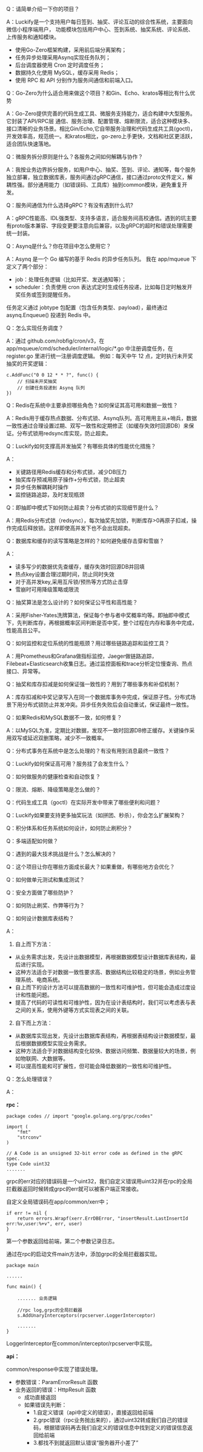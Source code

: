 Q：请简单介绍一下你的项目？

A：Luckify是一个支持用户每日签到、抽奖、评论互动的综合性系统，主要面向微信小程序端用户，
功能模块包括用户中心、签到系统、抽奖系统、评论系统、上传服务和通知模块。
- 使用Go-Zero框架构建，采用前后端分离架构；
- 任务异步处理采用Asynq实现任务队列；
- 后台调度器使用 Cron 定时调度任务； 
- 数据持久化使用 MySQL，缓存采用 Redis； 
- 使用 RPC 和 API 分别作为服务间通信和前端入口。

Q：Go-Zero为什么适合用来做这个项目？和Gin、Echo、kratos等相比有什么优势

A：Go-Zero提供完善的代码生成工具、微服务支持能力，适合构建中大型服务。它封装了API/RPC层
通信、服务治理、配置管理、熔断限流，适合这种模块多、接口清晰的业务场景。相比Gin/Echo,它自带服务治理和代码生成共工具(goctl)，开发效率高，规范统一。和kratos相比，go-zero上手更快，文档和社区更活跃，适合团队快速落地。

Q：微服务拆分原则是什么？各服务之间如何解耦与协作？

A：我按业务边界拆分服务，如用户中心、抽奖、签到、评论、通知等，每个服务独立部署，独立数据库表，服务间通过gRPC通信，接口通过proto文件定义，解耦性强。部分通用能力（如错误码、工具库）抽到common模块，避免重复开发。

Q：服务间通信为什么选择gRPC？有没有遇到什么坑?

A：gRPC性能高、IDL强类型、支持多语言，适合服务间高校通信。遇到的坑主要有proto版本兼容、字段变更要注意向后兼容，以及gRPC的超时和错误处理需要统一封装。

Q：Asynq是什么？你在项目中怎么使用它？

A：Asynq 是一个 Go 编写的基于 Redis 的异步任务队列。
我在 app/mqueue 下定义了两个部分： 
- job：处理任务逻辑（比如开奖、发送通知等）；
- scheduler：负责使用 cron 表达式定时生成任务投递，比如每日定时触发开奖任务或签到提醒任务。

任务定义通过 jobtype 包配置（包含任务类型、payload），最终通过 asynq.Enqueue() 投递到 Redis 中。

Q：怎么实现任务调度？

A：通过 github.com/robfig/cron/v3，在 app/mqueue/cmd/scheduler/internal/logic/*.go 中注册调度任务，在 register.go 里进行统一注册调度逻辑。
例如：每天中午 12 点，定时执行未开奖抽奖的开奖逻辑：
```
c.AddFunc("0 0 12 * * ?", func() {
    // 扫描未开奖抽奖
    // 创建任务投递到 Asynq 队列
})
```

Q：Redis在系统中主要承担哪些角色？如何保证其高可用和数据一致性？

A：Redis用于缓存热点数据、分布式锁、Asynq队列。高可用用主从+哨兵，数据一致性通过合理设置过期、双写一致性和定期修正（如缓存失效时回源DB）来保证。分布式锁用redsync库实现，防止超卖。

Q：Luckify如何支撑高并发抽奖？有哪些具体的性能优化措施？

A：
- 关键路径用Redis缓存和分布式锁，减少DB压力
- 抽奖库存预减用原子操作+分布式锁，防止超卖
- 异步任务解耦耗时操作
- 监控链路追踪，及时发现瓶颈

Q：即抽即中模式下如何防止超卖？分布式锁的实现细节是什么？

A：用Redis分布式锁（redsync），每次抽奖先加锁，判断库存>0再原子扣减，操作完成后释放锁。这样即使高并发下也不会出现超卖。

Q：数据库和缓存的读写策略是怎样的？如何避免缓存击穿和雪崩？

A：
- 读多写少的数据优先查缓存，缓存失效时回源DB并回填
- 热点key设置合理过期时间，防止同时失效
- 对于高并发key,采用互斥锁/预热等方式防止击穿
- 雪崩时可用降级策略或限流

Q：抽奖算法是怎么设计的？如何保证公平性和高性能？

A：采用Fisher-Yates洗牌算法，保证每个参与者中奖概率均等。即抽即中模式下，先判断库存，再根据概率区间判断是否中奖，整个过程在内存和事务中完成，性能高且公平。

Q：如何监控和定位系统的性能瓶颈？用过哪些链路追踪和监控工具？

A：用Prometheus和Grafana做指标监控，Jaeger做链路追踪，Filebeat+Elasticsearch收集日志。通过监控面板和trace分析定位慢查询、热点接口、异常等。

Q：抽奖和库存扣减是如何保证强一致性的？用到了哪些事务和补偿机制？

A：库存扣减和中奖记录写入在同一个数据库事务中完成，保证原子性。分布式场景下用分布式锁防止并发冲突。异步任务失败后会自动重试，保证最终一致性。

Q：如果Redis和MySQL数据不一致，如何修复？

A：以MySQL为准，定期比对数据，发现不一致时回源DB修正缓存。关键操作采用双写或延迟双删策略，减少不一致概率。

Q：分布式事务在系统中是怎么处理的？有没有用到消息最终一致性？

Q：Luckify如何保证高可用？服务挂了会发生什么？

Q：如何做服务的健康检查和自动恢复？

Q：限流、熔断、降级策略是怎么做的？

Q：代码生成工具（goctl）在实际开发中带来了哪些便利和问题？

Q：Luckify如果要支持更多抽奖玩法（如拼团、秒杀），你会怎么扩展架构？

Q：积分体系和任务系统如何设计，如何防止刷积分？

Q：多端适配如何做？

Q：遇到的最大技术挑战是什么？怎么解决的？

Q：这个项目让你在哪些方面成长最大？如果重做，有哪些地方会优化？

Q：如何做单元测试和集成测试？

Q：安全方面做了哪些防护？

Q：如何防止刷奖、作弊等行为？

Q：如何设计数据库表结构？

A：
1. 自上而下方法：
- 从业务需求出发，先设计出数据模型，再根据数据模型设计数据库表结构，最后进行实现。
- 这种方法适合于对数据一致性要求高、数据结构比较稳定的场景，例如业务管理系统、电商系统。
- 自上而下的设计方法可以提高数据的一致性和可维护性，但可能会造成过度设计和性能问题。
- 提高了代码的可读性和可维护性，因为在设计表结构时，我们可以考虑表与表之间的关系，使用外键等方式实现表之间的关联。

2. 自下而上方法：
- 从数据库实现出发，先设计出数据库表结构，再根据表结构设计数据模型，最后根据数据模型实现业务需求。
- 这种方法适合于对数据结构变化较快、数据访问频繁、数据量较大的场景，例如物联网、大数据等。
- 可以提高性能和可扩展性，但可能会降低数据的一致性和可维护性。

Q：怎么处理错误？

A：

**rpc：**
```
package codes // import "google.golang.org/grpc/codes"

import (
	"fmt"
	"strconv"
)

// A Code is an unsigned 32-bit error code as defined in the gRPC spec.
type Code uint32
.......
```
grpc的err对应的错误码是一个uint32，我们自定义错误用uint32并在rpc的全局拦截器返回时候转成grpc的err就可以被客户端正常接收。

自定义全局错误码在app/common/xerr中；

```
if err != nil {
	return errors.Wrapf(xerr.ErrDBError, "insertResult.LastInsertId err:%v,user:%+v", err, user)
}
``` 
第一个参数返回给前端，第二个参数记录日志。

通过在rpc的启动文件main方法中，添加grpc的全局拦截器实现。

```
package main

......

func main() {
  
	....... 业务逻辑

	//rpc log,grpc的全局拦截器
	s.AddUnaryInterceptors(rpcserver.LoggerInterceptor)

	.......
}
```

LoggerInterceptor在common/interceptor/rpcserver中实现。

**api：**

common/response中实现了错误处理。

- 参数错误：ParamErrorResult 函数
- 业务返回的错误：HttpResult 函数
  - 成功直接返回
  - 如果错误先判断：
    - 1.自定义错误（api中定义的错误），直接返回给前端 
    - 2.grpc错误（rpc业务抛出来的），通过uint32转成我们自己的错误码，根据错误码再去我们自定义的错误信息中找到定义的错误信息返回给前端
    - 3.都找不到就返回默认错误“服务器开小差了”

